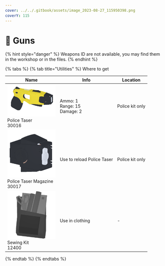 ```yaml
---
cover: ../../.gitbook/assets/image_2023-08-27_115950398.png
coverY: 115
---
```


# 🔫 Guns

{% hint style="danger" %}
Weapons ID are not available, you may find them in the workshop or in the files.
{% endhint %}

{% tabs %}
{% tab title="Utilities" %}
Where to get

<table><thead><tr><th width="156.66666666666666">Name</th><th>Info</th><th>Location</th></tr></thead><tbody><tr><td><img src="../../.gitbook/assets/Taser_30016.png" alt="" data-size="original">Police Taser<br>30016</td><td>Ammo: 1<br>Range: 15<br>Damage: 2</td><td>Police kit only</td></tr><tr><td><img src="../../.gitbook/assets/Taser_Magazine_30017.png" alt="">Police Taser Magazine<br>30017</td><td>Use to reload Police Taser</td><td>Police kit only</td></tr><tr><td><img src="../../.gitbook/assets/Sewing_Kit_12400.png" alt="">Sewing Kit<br>12400</td><td>Use in clothing</td><td>-</td></tr></tbody></table>


{% endtab %}
{% endtabs %}
